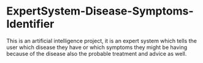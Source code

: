 # ExpertSystem-Disease-Symptoms-Identifier
This is an artificial intelligence project, it is an expert system which tells the user which disease they have or which symptoms they might be having because of the disease also the probable treatment and advice as well.
